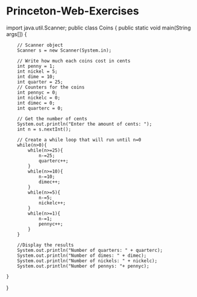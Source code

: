 # Princeton-Web-Exercises
import java.util.Scanner;
public class Coins {
    public static void main(String args[]) {
      
        // Scanner object
        Scanner s = new Scanner(System.in);
        
        // Write how much each coins cost in cents
        int penny = 1;
        int nickel = 5;
        int dime = 10;
        int quarter = 25;
        // Counters for the coins
        int pennyc = 0;
        int nickelc = 0;
        int dimec = 0;
        int quarterc = 0;
        
        // Get the number of cents
        System.out.println("Enter the amount of cents: ");
        int n = s.nextInt();
        
        // Create a while loop that will run until n=0
        while(n>0){
            while(n>=25){
                n-=25;
                quarterc++;
            }
            while(n>=10){
                n-=10;
                dimec++;
            }
            while(n>=5){
                n-=5;
                nickelc++;
            }
            while(n>=1){
                n-=1;
                pennyc++;
            }
        }
        
        //Display the results
        System.out.println("Number of quarters: " + quarterc);
        System.out.println("Number of dimes: " + dimec);
        System.out.println("Number of nickels: " + nickelc);
        System.out.println("Number of pennys: "+ pennyc);
        
    }
}
